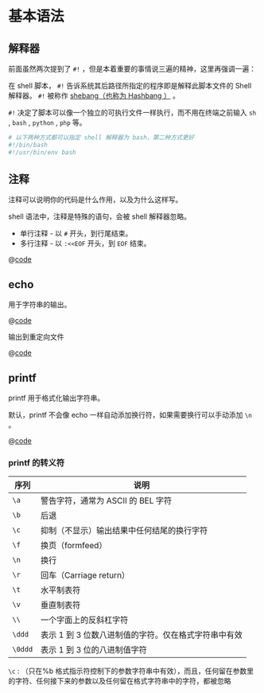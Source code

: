 # 基本语法

## 解释器

前面虽然两次提到了 `#!`
，但是本着重要的事情说三遍的精神，这里再强调一遍：

在 shell 脚本， `#!` 告诉系统其后路径所指定的程序即是解释此脚本文件的
Shell 解释器。 `#!` 被称作 [shebang（也称为 Hashbang
）](https://zh.wikipedia.org/wiki/Shebang) 。

`#!` 决定了脚本可以像一个独立的可执行文件一样执行，而不用在终端之前输入
`sh` , `bash` , `python` , `php` 等。

```sh
# 以下两种方式都可以指定 shell 解释器为 bash，第二种方式更好
#!/bin/bash
#!/usr/bin/env bash
```

## 注释

注释可以说明你的代码是什么作用，以及为什么这样写。

shell 语法中，注释是特殊的语句，会被 shell 解释器忽略。

-   单行注释 - 以 `#` 开头，到行尾结束。
-   多行注释 - 以 `:<<EOF` 开头，到 `EOF` 结束。

@[code](./1_syntax/comment.sh)

## echo

用于字符串的输出。

@[code](./1_syntax/echo.sh)

输出到重定向文件

@[code](./1_syntax/output.sh)

## printf

printf 用于格式化输出字符串。

默认，printf 不会像 echo 一样自动添加换行符，如果需要换行可以手动添加
`\n` 。

@[code](./1_syntax/print_f.sh)

### printf 的转义符

| 序列    | 说明                                                 |
| ------- | ---------------------------------------------------- |
| `\a`    | 警告字符，通常为 ASCII 的 BEL 字符                   |
| `\b`    | 后退                                                 |
| `\c`    | 抑制（不显示）输出结果中任何结尾的换行字符           |
| `\f`    | 换页（formfeed）                                     |
| `\n`    | 换行                                                 |
| `\r`    | 回车（Carriage return）                              |
| `\t`    | 水平制表符                                           |
| `\v`    | 垂直制表符                                           |
| `\\`    | 一个字面上的反斜杠字符                               |
| `\ddd`  | 表示 1 到 3 位数八进制值的字符。仅在格式字符串中有效 |
| `\0ddd` | 表示 1 到 3 位的八进制值字符                         |

`\c` : （只在%b 格式指示符控制下的参数字符串中有效），而且，任何留在参数里的字符、任何接下来的参数以及任何留在格式字符串中的字符，都被忽略
